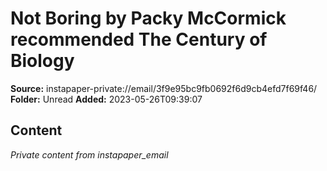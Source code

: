 # Not Boring by Packy McCormick recommended The Century of Biology

**Source:** instapaper-private://email/3f9e95bc9fb0692f6d9cb4efd7f69f46/
**Folder:** Unread
**Added:** 2023-05-26T09:39:07




## Content
*Private content from instapaper_email*
